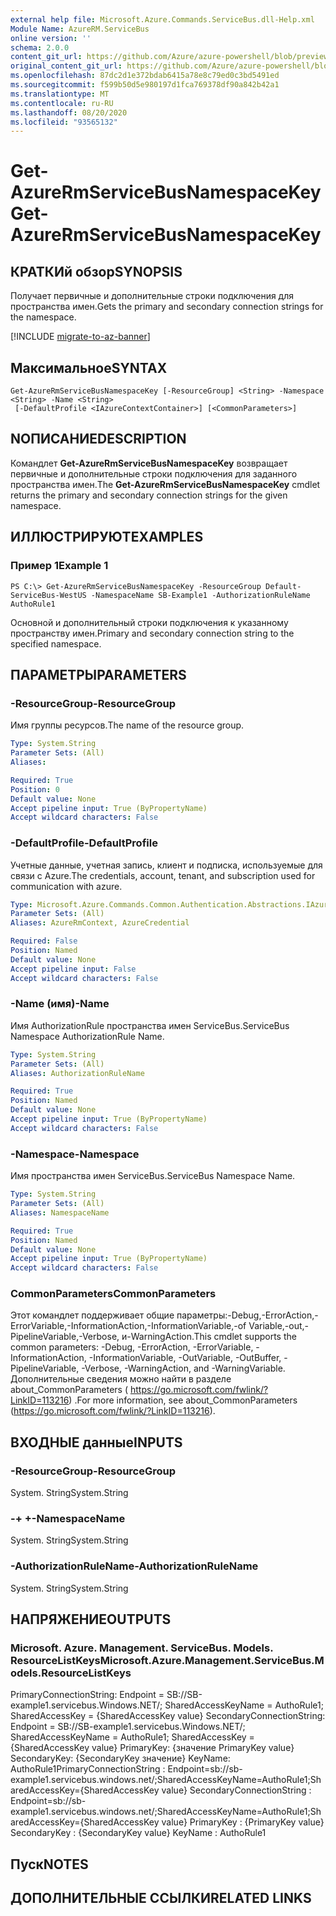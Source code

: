 ```yaml
---
external help file: Microsoft.Azure.Commands.ServiceBus.dll-Help.xml
Module Name: AzureRM.ServiceBus
online version: ''
schema: 2.0.0
content_git_url: https://github.com/Azure/azure-powershell/blob/preview/src/ResourceManager/ServiceBus/Commands.ServiceBus/help/Get-AzureRmServiceBusNamespaceKey.md
original_content_git_url: https://github.com/Azure/azure-powershell/blob/preview/src/ResourceManager/ServiceBus/Commands.ServiceBus/help/Get-AzureRmServiceBusNamespaceKey.md
ms.openlocfilehash: 87dc2d1e372bdab6415a78e8c79ed0c3bd5491ed
ms.sourcegitcommit: f599b50d5e980197d1fca769378df90a842b42a1
ms.translationtype: MT
ms.contentlocale: ru-RU
ms.lasthandoff: 08/20/2020
ms.locfileid: "93565132"
---
```

# <span data-ttu-id="6172c-101">Get-AzureRmServiceBusNamespaceKey</span><span class="sxs-lookup"><span data-stu-id="6172c-101">Get-AzureRmServiceBusNamespaceKey</span></span>

## <span data-ttu-id="6172c-102">КРАТКИй обзор</span><span class="sxs-lookup"><span data-stu-id="6172c-102">SYNOPSIS</span></span>
<span data-ttu-id="6172c-103">Получает первичные и дополнительные строки подключения для пространства имен.</span><span class="sxs-lookup"><span data-stu-id="6172c-103">Gets the primary and secondary connection strings for the namespace.</span></span>

[!INCLUDE [migrate-to-az-banner](../../includes/migrate-to-az-banner.md)]

## <span data-ttu-id="6172c-104">Максимальное</span><span class="sxs-lookup"><span data-stu-id="6172c-104">SYNTAX</span></span>

```
Get-AzureRmServiceBusNamespaceKey [-ResourceGroup] <String> -Namespace <String> -Name <String>
 [-DefaultProfile <IAzureContextContainer>] [<CommonParameters>]
```

## <span data-ttu-id="6172c-105">NОПИСАНИЕ</span><span class="sxs-lookup"><span data-stu-id="6172c-105">DESCRIPTION</span></span>
<span data-ttu-id="6172c-106">Командлет **Get-AzureRmServiceBusNamespaceKey** возвращает первичные и дополнительные строки подключения для заданного пространства имен.</span><span class="sxs-lookup"><span data-stu-id="6172c-106">The **Get-AzureRmServiceBusNamespaceKey** cmdlet returns the primary and secondary connection strings for the given namespace.</span></span> 

## <span data-ttu-id="6172c-107">ИЛЛЮСТРИРУЮТ</span><span class="sxs-lookup"><span data-stu-id="6172c-107">EXAMPLES</span></span>

### <span data-ttu-id="6172c-108">Пример 1</span><span class="sxs-lookup"><span data-stu-id="6172c-108">Example 1</span></span>
```
PS C:\> Get-AzureRmServiceBusNamespaceKey -ResourceGroup Default-ServiceBus-WestUS -NamespaceName SB-Example1 -AuthorizationRuleName AuthoRule1
```

<span data-ttu-id="6172c-109">Основной и дополнительный строки подключения к указанному пространству имен.</span><span class="sxs-lookup"><span data-stu-id="6172c-109">Primary and secondary connection string to the specified namespace.</span></span>

## <span data-ttu-id="6172c-110">ПАРАМЕТРЫ</span><span class="sxs-lookup"><span data-stu-id="6172c-110">PARAMETERS</span></span>

### <span data-ttu-id="6172c-111">-ResourceGroup</span><span class="sxs-lookup"><span data-stu-id="6172c-111">-ResourceGroup</span></span>
<span data-ttu-id="6172c-112">Имя группы ресурсов.</span><span class="sxs-lookup"><span data-stu-id="6172c-112">The name of the resource group.</span></span>

```yaml
Type: System.String
Parameter Sets: (All)
Aliases: 

Required: True
Position: 0
Default value: None
Accept pipeline input: True (ByPropertyName)
Accept wildcard characters: False
```

### <span data-ttu-id="6172c-113">-DefaultProfile</span><span class="sxs-lookup"><span data-stu-id="6172c-113">-DefaultProfile</span></span>
<span data-ttu-id="6172c-114">Учетные данные, учетная запись, клиент и подписка, используемые для связи с Azure.</span><span class="sxs-lookup"><span data-stu-id="6172c-114">The credentials, account, tenant, and subscription used for communication with azure.</span></span>

```yaml
Type: Microsoft.Azure.Commands.Common.Authentication.Abstractions.IAzureContextContainer
Parameter Sets: (All)
Aliases: AzureRmContext, AzureCredential

Required: False
Position: Named
Default value: None
Accept pipeline input: False
Accept wildcard characters: False
```

### <span data-ttu-id="6172c-115">-Name (имя)</span><span class="sxs-lookup"><span data-stu-id="6172c-115">-Name</span></span>
<span data-ttu-id="6172c-116">Имя AuthorizationRule пространства имен ServiceBus.</span><span class="sxs-lookup"><span data-stu-id="6172c-116">ServiceBus Namespace AuthorizationRule Name.</span></span>

```yaml
Type: System.String
Parameter Sets: (All)
Aliases: AuthorizationRuleName

Required: True
Position: Named
Default value: None
Accept pipeline input: True (ByPropertyName)
Accept wildcard characters: False
```

### <span data-ttu-id="6172c-117">-Namespace</span><span class="sxs-lookup"><span data-stu-id="6172c-117">-Namespace</span></span>
<span data-ttu-id="6172c-118">Имя пространства имен ServiceBus.</span><span class="sxs-lookup"><span data-stu-id="6172c-118">ServiceBus Namespace Name.</span></span>

```yaml
Type: System.String
Parameter Sets: (All)
Aliases: NamespaceName

Required: True
Position: Named
Default value: None
Accept pipeline input: True (ByPropertyName)
Accept wildcard characters: False
```

### <span data-ttu-id="6172c-119">CommonParameters</span><span class="sxs-lookup"><span data-stu-id="6172c-119">CommonParameters</span></span>
<span data-ttu-id="6172c-120">Этот командлет поддерживает общие параметры:-Debug,-ErrorAction,-ErrorVariable,-InformationAction,-InformationVariable,-of Variable,-out,-PipelineVariable,-Verbose, и-WarningAction.</span><span class="sxs-lookup"><span data-stu-id="6172c-120">This cmdlet supports the common parameters: -Debug, -ErrorAction, -ErrorVariable, -InformationAction, -InformationVariable, -OutVariable, -OutBuffer, -PipelineVariable, -Verbose, -WarningAction, and -WarningVariable.</span></span> <span data-ttu-id="6172c-121">Дополнительные сведения можно найти в разделе about_CommonParameters ( https://go.microsoft.com/fwlink/?LinkID=113216) .</span><span class="sxs-lookup"><span data-stu-id="6172c-121">For more information, see about_CommonParameters (https://go.microsoft.com/fwlink/?LinkID=113216).</span></span>

## <span data-ttu-id="6172c-122">ВХОДНЫЕ данные</span><span class="sxs-lookup"><span data-stu-id="6172c-122">INPUTS</span></span>

### <span data-ttu-id="6172c-123">-ResourceGroup</span><span class="sxs-lookup"><span data-stu-id="6172c-123">-ResourceGroup</span></span>
 <span data-ttu-id="6172c-124">System. String</span><span class="sxs-lookup"><span data-stu-id="6172c-124">System.String</span></span>
 

### <span data-ttu-id="6172c-125">-+ +</span><span class="sxs-lookup"><span data-stu-id="6172c-125">-NamespaceName</span></span>
 <span data-ttu-id="6172c-126">System. String</span><span class="sxs-lookup"><span data-stu-id="6172c-126">System.String</span></span>
 

### <span data-ttu-id="6172c-127">-AuthorizationRuleName</span><span class="sxs-lookup"><span data-stu-id="6172c-127">-AuthorizationRuleName</span></span>
 <span data-ttu-id="6172c-128">System. String</span><span class="sxs-lookup"><span data-stu-id="6172c-128">System.String</span></span>

## <span data-ttu-id="6172c-129">НАПРЯЖЕНИЕ</span><span class="sxs-lookup"><span data-stu-id="6172c-129">OUTPUTS</span></span>

### <span data-ttu-id="6172c-130">Microsoft. Azure. Management. ServiceBus. Models. ResourceListKeys</span><span class="sxs-lookup"><span data-stu-id="6172c-130">Microsoft.Azure.Management.ServiceBus.Models.ResourceListKeys</span></span>
<span data-ttu-id="6172c-131">PrimaryConnectionString: Endpoint = SB://SB-example1.servicebus.Windows.NET/; SharedAccessKeyName = AuthoRule1; SharedAccessKey = {SharedAccessKey value} SecondaryConnectionString: Endpoint = SB://SB-example1.servicebus.Windows.NET/; SharedAccessKeyName = AuthoRule1; SharedAccessKey = {SharedAccessKey value} PrimaryKey: {значение PrimaryKey value} SecondaryKey: {SecondaryKey значение} KeyName: AuthoRule1</span><span class="sxs-lookup"><span data-stu-id="6172c-131">PrimaryConnectionString   : Endpoint=sb://sb-example1.servicebus.windows.net/;SharedAccessKeyName=AuthoRule1;SharedAccessKey={SharedAccessKey value} SecondaryConnectionString : Endpoint=sb://sb-example1.servicebus.windows.net/;SharedAccessKeyName=AuthoRule1;SharedAccessKey={SharedAccessKey value} PrimaryKey                : {PrimaryKey value} SecondaryKey              : {SecondaryKey value} KeyName                   : AuthoRule1</span></span>

## <span data-ttu-id="6172c-132">Пуск</span><span class="sxs-lookup"><span data-stu-id="6172c-132">NOTES</span></span>

## <span data-ttu-id="6172c-133">ДОПОЛНИТЕЛЬНЫЕ ССЫЛКИ</span><span class="sxs-lookup"><span data-stu-id="6172c-133">RELATED LINKS</span></span>

